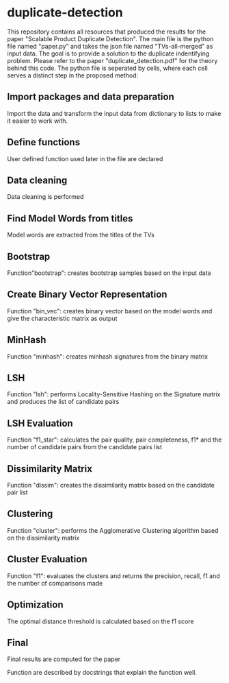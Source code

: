 # duplicate-detection
This repository contains all resources that produced the results for the paper "Scalable Product Duplicate Detection". 
The main file is the python file named "paper.py" and takes the json file named "TVs-all-merged" as input data. 
The goal is to provide a solution to the duplicate indentifying problem. Please refer to the paper "duplicate_detection.pdf"
for the theory behind this code.
The python file is seperated by cells, where each cell serves a distinct step in the proposed method:

## Import packages and data preparation
Import the data and transform the input data from dictionary to lists to make it easier to work with.

## Define functions
User defined function used later in the file are declared

## Data cleaning
Data cleaning is performed

## Find Model Words from titles
Model words are extracted from the titles of the TVs

## Bootstrap
Function"bootstrap": creates bootstrap samples based on the input data

## Create Binary Vector Representation
Function "bin_vec": creates binary vector based on the model words and give the characteristic matrix as output

## MinHash
Function "minhash": creates minhash signatures from the binary matrix

## LSH
Function "lsh": performs Locality-Sensitive Hashing on the Signature matrix and produces the list of candidate pairs

## LSH Evaluation
Function "f1_star": calculates the pair quality, pair completeness, f1* and the number of candidate pairs from the candidate pairs list

## Dissimilarity Matrix
Function "dissim": creates the dissimilarity matrix based on the candidate pair list

## Clustering
Function "cluster": performs the Agglomerative Clustering algorithm based on the dissimilarity matrix

## Cluster Evaluation
Function "f1": evaluates the clusters and returns the precision, recall, f1 and the number of comparisons made

## Optimization
The optimal distance threshold is calculated based on the f1 score

## Final
Final results are computed for the paper

Function are described by docstrings that explain the function well.
